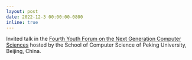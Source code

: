 ```yaml
---
layout: post
date: 2022-12-3 00:00:00-0800
inline: true
---
```


Invited talk in the [Fourth Youth Forum on the Next Generation Computer Sciences](https://cs.pku.edu.cn/info/1121/3649.htm) hosted by the School of Computer Science of Peking University, Beijing, China.
